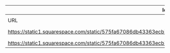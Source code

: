 |IoTNumb3rs Datenerfassung|||||||||||
| ---- | ---- | ---- | ---- | ---- | ---- | ---- | ---- | ---- | ---- | ---- |
||||||||||||
|URL|home_url|filename|device_class|device_count|market_class|market_volume|prognosis_year|publication_year|authorship_class|Dropbox folder|
|https://static1.squarespace.com/static/575fa67086db43363ecb78ac/58c27ac69f7456c91171a102/5b2a69458a922d0e2cfe45d1/1529506121184/5.jpg|https://www.axiros.com/iot/|file11_5.jpg|||value|1.2389E+11|2021|unknown|company|JinlinHolic/20181125-0000|
|https://static1.squarespace.com/static/575fa67086db43363ecb78ac/58c27ac69f7456c91171a102/5b2a69458a922d0e2cfe45d1/1529506121184/5.jpg|https://www.axiros.com/iot/|file11_5.jpg|||invest.|14200000000|2030|unknown|company||
